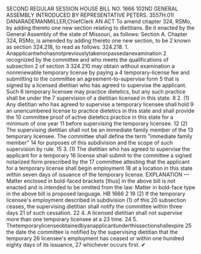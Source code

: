 SECOND REGULAR SESSION
HOUSE BILL NO. 1666
102ND GENERAL ASSEMBLY
INTRODUCED BY REPRESENTATIVE PETERS.
3557H.01I DANARADEMANMILLER,ChiefClerk
AN ACT
To amend chapter 324, RSMo, by adding thereto one new section relating to dietitians.
Be it enacted by the General Assembly of the state of Missouri, as follows:
Section A. Chapter 324, RSMo, is amended by adding thereto one new section, to be
2 known as section 324.218, to read as follows:
324.218. 1. Anapplicantwhohasnotpreviouslytakenorpassedanexamination
2 recognized by the committee and who meets the qualifications of subsection 2 of section
3 324.210 may obtain without examination a nonrenewable temporary license by paying a
4 temporary-license fee and submitting to the committee an agreement-to-supervise form
5 that is signed by a licensed dietitian who has agreed to supervise the applicant. Such
6 temporary licensee may practice dietetics, but any such practice shall be under the
7 supervision of a dietitian licensed in this state.
8 2. (1) Any dietitian who has agreed to supervise a temporary licensee shall hold
9 an unencumbered license to practice dietetics in this state and shall provide the
10 committee proof of active dietetics practice in this state for a minimum of one year
11 before supervising the temporary licensee.
12 (2) The supervising dietitian shall not be an immediate family member of the
13 temporary licensee. The committee shall define the term "immediate family member"
14 for purposes of this subdivision and the scope of such supervision by rule.
15 3. (1) The dietitian who has agreed to supervise the applicant for a temporary
16 license shall submit to the committee a signed notarized form prescribed by the
17 committee attesting that the applicant for a temporary license shall begin employment
18 at a location in this state within seven days of issuance of the temporary license.
EXPLANATION — Matter enclosed in bold-faced brackets [thus] in the above bill is not enacted and is
intended to be omitted from the law. Matter in bold-face type in the above bill is proposed language.
HB 1666 2
19 (2) If the temporary licensee's employment described in subdivision (1) of this
20 subsection ceases, the supervising dietitian shall notify the committee within three days
21 of such cessation.
22 4. A licensed dietitian shall not supervise more than one temporary licensee at a
23 time.
24 5. Thetemporarylicenseobtainedbyanapplicantunderthissectionshallexpire
25 the date the committee is notified by the supervising dietitian that the temporary
26 licensee's employment has ceased or within one hundred eighty days of its issuance,
27 whichever occurs first.
✔